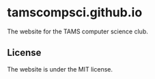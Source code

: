 tamscompsci.github.io
===========
The website for the TAMS computer science club.

## License
The website is under the MIT license.
